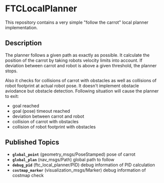 # FTCLocalPlanner

This repository contains a very simple "follow the carrot" local planner implementation.

## Description
The planner follows a given path as exactly as possible. It calculate the position of the carrot by
taking robots velocity limits into account. If deviation between carrot and robot is above a given
threshold, the planner stops.

Also it checks for collisions of carrot with obstacles as well as collisions of robot footprint at actual robot pose. It doesn't implement obstacle aviodance but obstacle detection. Following situation will cause the 
planner to exit:
- goal reached
- goal (pose) timeout reached
- deviation between carrot and robot 
- collision of carrot with obstacles
- collision of robot footprint with obstacles

## Published Topics
- **`global_point`** (geometry_msgs/PoseStamped) pose of carrot
- **`global_plan`** (nav_msgs/Path) global path to follow
- **`debug_pid`** (ftc_local_planner/PID) debug information of PID calculation
- **`costmap_marker`** (visualization_msgs/Marker) debug information of costmap check


